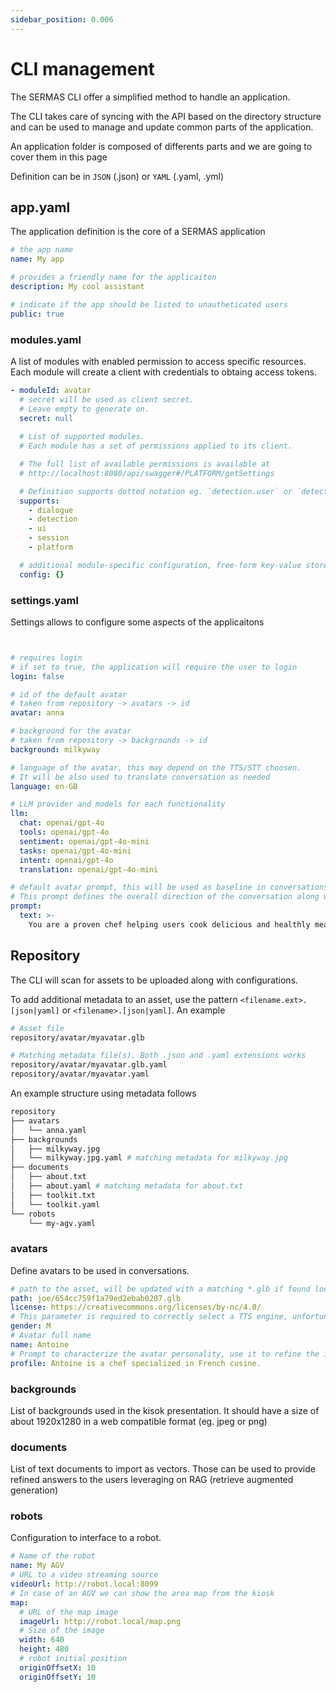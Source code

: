 ```yaml
---
sidebar_position: 0.006
---
```


# CLI management

The SERMAS CLI offer a simplified method to handle an application.

The CLI takes care of syncing with the API based on the directory structure and can be used to manage and update common parts of the application.

An application folder is composed of differents parts and we are going to cover them in this page

Definition can be in `JSON` (.json) or `YAML` (.yaml, .yml)

## app.yaml

The application definition is the core of a SERMAS application

```yaml
# the app name
name: My app

# provides a friendly name for the applicaiton
description: My cool assistant

# indicate if the app should be listed to unautheticated users
public: true

```

### modules.yaml

A list of modules with enabled permission to access specific resources. Each module will create a client with credentials to obtaing access tokens.

```yaml
- moduleId: avatar
  # secret will be used as client secret. 
  # Leave empty to generate on.
  secret: null
  
  # List of supported modules.
  # Each module has a set of permissions applied to its client.

  # The full list of available permissions is available at
  # http://localhost:8080/api/swagger#/PLATFORM/getSettings

  # Definition supports dotted notation eg. `detection.user` or `detection.*` which is (same as just `detection`)
  supports:
    - dialogue
    - detection
    - ui
    - session
    - platform

  # additional module-specific configuration, free-form key-value store
  config: {}
  ```

### settings.yaml

Settings allows to configure some aspects of the applicaitons

```yaml


# requires login
# if set to true, the application will require the user to login
login: false

# id of the default avatar
# taken from repository -> avatars -> id
avatar: anna

# background for the avatar
# taken from repository -> backgrounds -> id
background: milkyway

# language of the avatar, this may depend on the TTS/STT choosen. 
# It will be also used to translate conversation as needed
language: en-GB

# LLM provider and models for each functionality
llm:
  chat: openai/gpt-4o
  tools: openai/gpt-4o
  sentiment: openai/gpt-4o-mini
  tasks: openai/gpt-4o-mini
  intent: openai/gpt-4o
  translation: openai/gpt-4o-mini

# default avatar prompt, this will be used as baseline in conversations.
# This prompt defines the overall direction of the conversation along with the avatar specific prompt
prompt:
  text: >-
    You are a proven chef helping users cook delicious and healthly meals.
```

## Repository

The CLI will scan for assets to be uploaded along with configurations.

To add additional metadata to an asset, use the pattern `<filename.ext>.[json|yaml]` or `<filename>.[json|yaml]`. 
An example

```sh
# Asset file
repository/avatar/myavatar.glb

# Matching metadata file(s). Both .json and .yaml extensions works
repository/avatar/myavatar.glb.yaml
repository/avatar/myavatar.yaml

```

An example structure using metadata follows

```sh
repository
├── avatars
│   └── anna.yaml
├── backgrounds
│   ├── milkyway.jpg
│   └── milkyway.jpg.yaml # matching metadata for milkyway.jpg
├── documents 
│   ├── about.txt
│   ├── about.yaml # matching metadata for about.txt
│   ├── toolkit.txt
│   └── toolkit.yaml
└── robots
    └── my-agv.yaml
```


### avatars

Define avatars to be used in conversations. 

```yaml
# path to the asset, will be updated with a matching *.glb if found locally
path: joe/654cc759f1a79ed2ebab0207.glb
license: https://creativecommons.org/licenses/by-nc/4.0/
# This parameter is required to correctly select a TTS engine, unfortunately those are in general binary!
gender: M
# Avatar full name
name: Antoine
# Prompt to characterize the avatar personality, use it to refine the interaction capabilities of the avatar.
profile: Antoine is a chef specialized in French cusine.
```

### backgrounds

List of backgrounds used in the kisok presentation. It should have a size of about 1920x1280 in a web compatible format (eg. jpeg or png)

### documents

List of text documents to import as vectors. Those can be used to provide refined answers to the users leveraging on RAG (retrieve augmented generation)

### robots

Configuration to interface to a robot.

```yaml
# Name of the robot
name: My AGV
# URL to a video streaming source
videoUrl: http://robot.local:8099
# In case of an AGV we can show the area map from the kiosk
map:
  # URL of the map image
  imageUrl: http://robot.local/map.png
  # Size of the image
  width: 640
  height: 480
  # robot initial position
  originOffsetX: 10
  originOffsetY: 10
```

